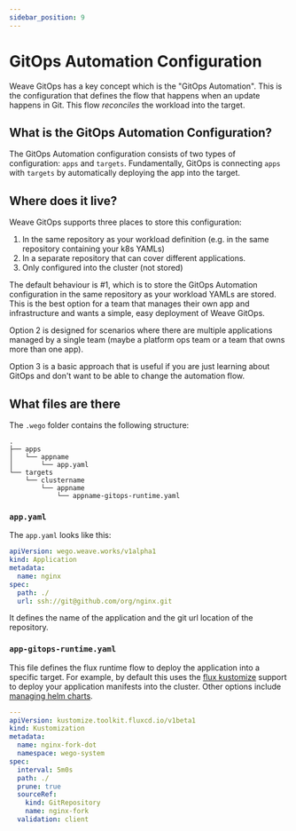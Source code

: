 ```yaml
---
sidebar_position: 9
---
```


# GitOps Automation Configuration

Weave GitOps has a key concept which is the "GitOps Automation".
This is the configuration that defines the flow that happens when an update happens in Git. This flow *reconciles* the workload into the target.

## What is the GitOps Automation Configuration?

The GitOps Automation configuration consists of two types of configuration: `apps` and `targets`. 
Fundamentally, GitOps is connecting `apps` with `targets` by automatically deploying the app into the target.

## Where does it live?

Weave GitOps supports three places to store this configuration:
1. In the same repository as your workload definition (e.g. in the same repository containing your k8s YAMLs)
2. In a separate repository that can cover different applications.
3. Only configured into the cluster (not stored)

The default behaviour is #1, which is to store the GitOps Automation configuration in the same repository as your workload YAMLs are stored. 
This is the best option for a team that manages their own app and infrastructure and wants a simple, easy deployment of Weave GitOps.

Option 2 is designed for scenarios where there are multiple applications managed by a single team (maybe a platform ops team or a team that owns more than one app).

Option 3 is a basic approach that is useful if you are just learning about GitOps and don't want to be able to change the automation flow.

## What files are there

The `.wego` folder contains the following structure:
```
.
├── apps
│   └── appname
│       └── app.yaml
└── targets
    └── clustername
        └── appname
            └── appname-gitops-runtime.yaml
```
### `app.yaml`
The `app.yaml` looks like this:
```yaml
apiVersion: wego.weave.works/v1alpha1
kind: Application
metadata:
  name: nginx
spec:
  path: ./
  url: ssh://git@github.com/org/nginx.git
```
It defines the name of the application and the git url location of the repository.

### `app-gitops-runtime.yaml`
This file defines the flux runtime flow to deploy the application into a specific target. 
For example, by default this uses the [flux kustomize](https://fluxcd.io/docs/components/kustomize/kustomization/) support
to deploy your application manifests into the cluster. Other options include [managing helm charts](examples/helm.md).
```yaml
---
apiVersion: kustomize.toolkit.fluxcd.io/v1beta1
kind: Kustomization
metadata:
  name: nginx-fork-dot
  namespace: wego-system
spec:
  interval: 5m0s
  path: ./
  prune: true
  sourceRef:
    kind: GitRepository
    name: nginx-fork
  validation: client
```

